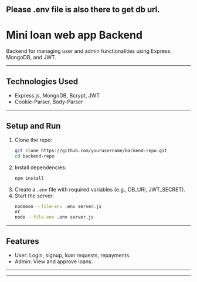 
Please .env file is also there to get db url.
---

# **Mini loan web app Backend**

Backend for managing user and admin functionalities using Express, MongoDB, and JWT.

---

## **Technologies Used**
- Express.js, MongoDB, Bcrypt, JWT  
- Cookie-Parser, Body-Parser  

---

## **Setup and Run**
1. Clone the repo:
   ```bash
   git clone https://github.com/yourusername/backend-repo.git
   cd backend-repo
   ```
2. Install dependencies:
   ```bash
   npm install
   ```
3. Create a `.env` file with required variables (e.g., DB_URI, JWT_SECRET).  
4. Start the server:
   ```bash
   nodemon --file-env .env server.js
   or
   node --file-env .env server.js
   ```

---

## **Features**
- User: Login, signup, loan requests, repayments.  
- Admin: View and approve loans.  

--- 


--- 


